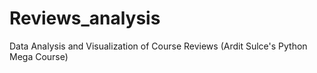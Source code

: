 # Reviews_analysis
Data Analysis and Visualization of Course Reviews (Ardit Sulce's Python Mega Course)
